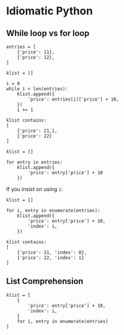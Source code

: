 Idiomatic Python
================

While loop vs for loop
----------------------

```
entries = [
    {'price': 11},
    {'price': 12},
]
```
```
klist = []

i = 0
while i < len(entries):
    klist.append({
        'price': entries[i]['price'] + 10,
    })
    i += 1
```

```
klist contains:
[
    {'price': 21,},
    {'price': 22}
]
```
```
klist = []

for entry in entries:
    klist.append({
        'price': entry['price'] + 10
    })
```

If you insist on using `i`:

```
klist = []

for i, entry in enumerate(entries):
    klist.append({
        'price': entry['price'] + 10,
        'index': i,
    })
```

```
klist contains:
[
    {'price': 21, 'index': 0},
    {'price': 22, 'index': 1}
]
```

List Comprehension
------------------

```
klist = [
    {
        'price': entry['price'] + 10,
        'index': i,
    }
    for i, entry in enumerate(entries)
]
```
